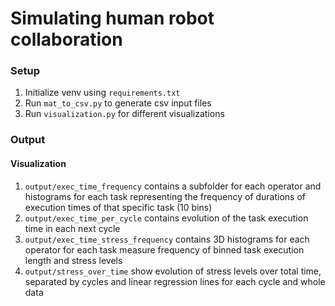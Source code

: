 # Simulating human robot collaboration

### Setup
1) Initialize venv using `requirements.txt`
2) Run `mat_to_csv.py` to generate csv input files
3) Run `visualization.py` for different visualizations

### Output
#### Visualization
1)  `output/exec_time_frequency` contains a subfolder for each operator and histograms for each task representing the frequency of durations of execution times of that specific task (10 bins)
2)  `output/exec_time_per_cycle` contains evolution of the task execution time in each next cycle
3)  `output/exec_time_stress_frequency` contains 3D histograms for each operator for each task measure frequency of binned task execution length and stress levels
4)  `output/stress_over_time` show evolution of stress levels over total time, separated by cycles and linear regression lines for each cycle and whole data